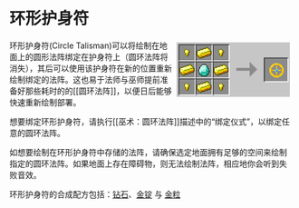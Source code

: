 # 环形护身符

<div style="width:500px;">
   <img src="/images/Items/circletalisman.png" align="right" width="200" hspace="5" vspace="5" />
   <p>环形护身符(Circle Talisman)可以将绘制在地面上的圆形法阵绑定在护身符上（圆环法阵将消失），其后可以使用该护身符在新的位置重新绘制绑定的法阵。这也易于法师与巫师提前准备好那些耗时的的[[圆环法阵]]，以便日后能够快速重新绘制部署。</p>
   <p>想要绑定环形护身符，请执行[[巫术：圆环法阵]]描述中的“绑定仪式”，以绑定任意的圆环法阵。</p>
   <p>如想要绘制在环形护身符中存储的法阵，请确保选定地面拥有足够的空间来绘制指定的圆环法阵。如果地面上存在障碍物，则无法绘制法阵，相应地你会听到失败音效。</p>
   <p>环形护身符的合成配方包括：<a href="https://minecraft-zh.gamepedia.com/%E9%92%BB%E7%9F%B3">钻石</a>、<a href="https://minecraft-zh.gamepedia.com/%E9%87%91%E9%94%AD">金锭</a> 与 <a href="https://minecraft-zh.gamepedia.com/%E9%87%91%E7%B2%92">金粒</a></p>
</div>
